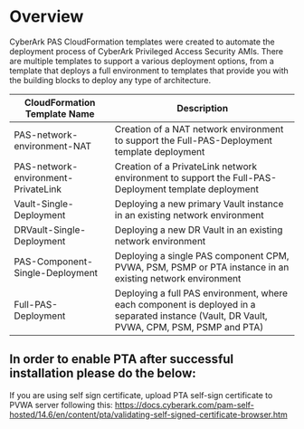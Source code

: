 # Overview

CyberArk PAS CloudFormation templates were created to automate the deployment process of CyberArk Privileged Access Security AMIs. There are multiple templates to support a various deployment options, from a template that deploys a full environment to templates that provide you with the building blocks to deploy any type of architecture.

| CloudFormation Template Name | Description |
|------------------------------|-------------|
| PAS-network-environment-NAT | Creation of a NAT network environment to support the Full-PAS-Deployment template deployment |
| PAS-network-environment-PrivateLink | Creation of a PrivateLink network environment to support the Full-PAS-Deployment template deployment |
| Vault-Single-Deployment | Deploying a new primary Vault instance in an existing network environment |
| DRVault-Single-Deployment | Deploying a new DR Vault in an existing network environment |
| PAS-Component-Single-Deployment | Deploying a single PAS component CPM, PVWA, PSM, PSMP or PTA instance in an existing network environment |
| Full-PAS-Deployment | Deploying a full PAS environment, where each component is deployed in a separated instance (Vault, DR Vault, PVWA, CPM, PSM, PSMP and PTA) |

## In order to enable PTA after successful installation please do the below:

If you are using self sign certificate, upload PTA self-sign certificate to PVWA server following this:
https://docs.cyberark.com/pam-self-hosted/14.6/en/content/pta/validating-self-signed-certificate-browser.htm

